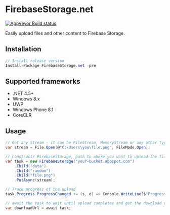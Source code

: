 # FirebaseStorage.net
[![AppVeyor Build status](https://ci.appveyor.com/api/projects/status/o8hpwxrgfyhu527b?svg=true)](https://ci.appveyor.com/project/bezysoftware/firebase-storage-dotnet)

Easily upload files and other content to Firebase Storage. 

## Installation
```csharp
// Install release version
Install-Package FirebaseStorage.net -pre
```

## Supported frameworks
* .NET 4.5+
* Windows 8.x
* UWP
* Windows Phone 8.1
* CoreCLR

## Usage

```csharp
// Get any Stream - it can be FileStream, MemoryStream or any other type of Stream
var stream = File.Open(@"C:\Users\you\file.png", FileMode.Open);

// Constructr FirebaseStorage, path to where you want to upload the file and Put it there
var task = new FirebaseStorage("your-bucket.appspot.com")
    .Child("data")
    .Child("random")
    .Child("file.png")
    .PutAsync(stream);

// Track progress of the upload
task.Progress.ProgressChanged += (s, e) => Console.WriteLine($"Progress: {e.Percentage} %");

// await the task to wait until upload completes and get the download url
var downloadUrl = await task;
```
